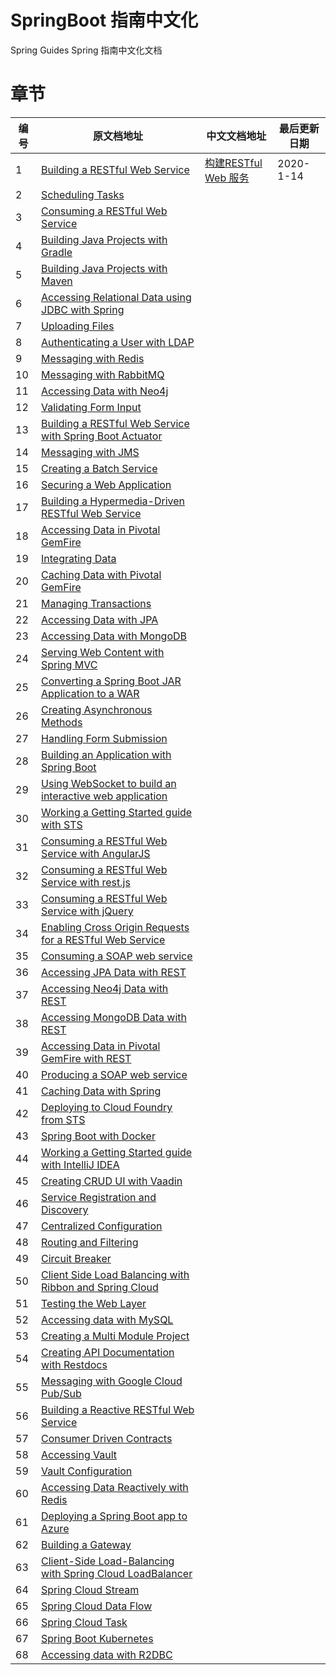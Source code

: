 # SpringBoot 指南中文化
 Spring Guides Spring  指南中文化文档



# 章节

| 编号 | 原文档地址                                                                                                          | 中文文档地址                                              | 最后更新日期 |
| ---- | ------------------------------------------------------------------------------------------------------------------- | --------------------------------------------------------- | ------------ |
| 1    | [Building a RESTful Web Service](https://spring.io/guides/gs/rest-service/)                                         | [构建RESTful Web 服务](./构建RESTful&#32;Web&#32;服务.md) | 2020-1-14    |
| 2    | [Scheduling Tasks](https://spring.io/guides/gs/scheduling-tasks/)                                                   | []()                                                      |              |
| 3    | [Consuming a RESTful Web Service](https://spring.io/guides/gs/consuming-rest/)                                      | []()                                                      |              |
| 4    | [Building Java Projects with Gradle](https://spring.io/guides/gs/gradle/)                                           | []()                                                      |              |
| 5    | [Building Java Projects with Maven](https://spring.io/guides/gs/maven/)                                             | []()                                                      |              |
| 6    | [Accessing Relational Data using JDBC with Spring](https://spring.io/guides/gs/relational-data-access/)             | []()                                                      |              |
| 7    | [Uploading Files](https://spring.io/guides/gs/uploading-files/)                                                     | []()                                                      |              |
| 8    | [Authenticating a User with LDAP](https://spring.io/guides/gs/authenticating-ldap/)                                 | []()                                                      |              |
| 9    | [Messaging with Redis](https://spring.io/guides/gs/messaging-redis/)                                                | []()                                                      |              |
| 10   | [Messaging with RabbitMQ](https://spring.io/guides/gs/messaging-rabbitmq/)                                          | []()                                                      |              |
| 11   | [Accessing Data with Neo4j](https://spring.io/guides/gs/accessing-data-neo4j/)                                      | []()                                                      |              |
| 12   | [Validating Form Input](https://spring.io/guides/gs/validating-form-input/)                                         | []()                                                      |              |
| 13   | [Building a RESTful Web Service with Spring Boot Actuator](https://spring.io/guides/gs/actuator-service/)           | []()                                                      |              |
| 14   | [Messaging with JMS](https://spring.io/guides/gs/messaging-jms/)                                                    | []()                                                      |              |
| 15   | [Creating a Batch Service](https://spring.io/guides/gs/batch-processing/)                                           | []()                                                      |              |
| 16   | [Securing a Web Application](https://spring.io/guides/gs/securing-web/)                                             | []()                                                      |              |
| 17   | [Building a Hypermedia-Driven RESTful Web Service](https://spring.io/guides/gs/rest-hateoas/)                       | []()                                                      |              |
| 18   | [Accessing Data in Pivotal GemFire](https://spring.io/guides/gs/accessing-data-gemfire/)                            | []()                                                      |              |
| 19   | [Integrating Data](https://spring.io/guides/gs/integration/)                                                        | []()                                                      |              |
| 20   | [Caching Data with Pivotal GemFire](https://spring.io/guides/gs/caching-gemfire/)                                   | []()                                                      |              |
| 21   | [Managing Transactions](https://spring.io/guides/gs/managing-transactions/)                                         | []()                                                      |              |
| 22   | [Accessing Data with JPA](https://spring.io/guides/gs/accessing-data-jpa/)                                          | []()                                                      |              |
| 23   | [Accessing Data with MongoDB](https://spring.io/guides/gs/accessing-data-mongodb/)                                  | []()                                                      |              |
| 24   | [Serving Web Content with Spring MVC](https://spring.io/guides/gs/serving-web-content/)                             | []()                                                      |              |
| 25   | [Converting a Spring Boot JAR Application to a WAR](https://spring.io/guides/gs/convert-jar-to-war/)                | []()                                                      |              |
| 26   | [Creating Asynchronous Methods](https://spring.io/guides/gs/async-method/)                                          | []()                                                      |              |
| 27   | [Handling Form Submission](https://spring.io/guides/gs/handling-form-submission/)                                   | []()                                                      |              |
| 28   | [Building an Application with Spring Boot](https://spring.io/guides/gs/spring-boot/)                                | []()                                                      |              |
| 29   | [Using WebSocket to build an interactive web application](https://spring.io/guides/gs/messaging-stomp-websocket/)   | []()                                                      |              |
| 30   | [Working a Getting Started guide with STS](https://spring.io/guides/gs/sts/)                                        | []()                                                      |              |
| 31   | [Consuming a RESTful Web Service with AngularJS](https://spring.io/guides/gs/consuming-rest-angularjs/)             | []()                                                      |              |
| 32   | [Consuming a RESTful Web Service with rest.js](https://spring.io/guides/gs/consuming-rest-restjs/)                  | []()                                                      |              |
| 33   | [Consuming a RESTful Web Service with jQuery](https://spring.io/guides/gs/consuming-rest-jquery/)                   | []()                                                      |              |
| 34   | [Enabling Cross Origin Requests for a RESTful Web Service](https://spring.io/guides/gs/rest-service-cors/)          | []()                                                      |              |
| 35   | [Consuming a SOAP web service](https://spring.io/guides/gs/consuming-web-service/)                                  | []()                                                      |              |
| 36   | [Accessing JPA Data with REST](https://spring.io/guides/gs/accessing-data-rest/)                                    | []()                                                      |              |
| 37   | [Accessing Neo4j Data with REST](https://spring.io/guides/gs/accessing-neo4j-data-rest/)                            | []()                                                      |              |
| 38   | [Accessing MongoDB Data with REST](https://spring.io/guides/gs/accessing-mongodb-data-rest/)                        | []()                                                      |              |
| 39   | [Accessing Data in Pivotal GemFire with REST](https://spring.io/guides/gs/accessing-gemfire-data-rest/)             | []()                                                      |              |
| 40   | [Producing a SOAP web service](https://spring.io/guides/gs/producing-web-service/)                                  | []()                                                      |              |
| 41   | [Caching Data with Spring](https://spring.io/guides/gs/caching/)                                                    | []()                                                      |              |
| 42   | [Deploying to Cloud Foundry from STS](https://spring.io/guides/gs/sts-cloud-foundry-deployment/)                    | []()                                                      |              |
| 43   | [Spring Boot with Docker](https://spring.io/guides/gs/spring-boot-docker/)                                          | []()                                                      |              |
| 44   | [Working a Getting Started guide with IntelliJ IDEA](https://spring.io/guides/gs/intellij-idea/)                    | []()                                                      |              |
| 45   | [Creating CRUD UI with Vaadin](https://spring.io/guides/gs/crud-with-vaadin/)                                       | []()                                                      |              |
| 46   | [Service Registration and Discovery](https://spring.io/guides/gs/service-registration-and-discovery/)               | []()                                                      |              |
| 47   | [Centralized Configuration](https://spring.io/guides/gs/centralized-configuration/)                                 | []()                                                      |              |
| 48   | [Routing and Filtering](https://spring.io/guides/gs/routing-and-filtering/)                                         | []()                                                      |              |
| 49   | [Circuit Breaker](https://spring.io/guides/gs/circuit-breaker/)                                                     | []()                                                      |              |
| 50   | [Client Side Load Balancing with Ribbon and Spring Cloud](https://spring.io/guides/gs/client-side-load-balancing/)  | []()                                                      |              |
| 51   | [Testing the Web Layer](https://spring.io/guides/gs/testing-web/)                                                   | []()                                                      |              |
| 52   | [Accessing data with MySQL](https://spring.io/guides/gs/accessing-data-mysql/)                                      | []()                                                      |              |
| 53   | [Creating a Multi Module Project](https://spring.io/guides/gs/multi-module/)                                        | []()                                                      |              |
| 54   | [Creating API Documentation with Restdocs](https://spring.io/guides/gs/testing-restdocs/)                           | []()                                                      |              |
| 55   | [Messaging with Google Cloud Pub/Sub](https://spring.io/guides/gs/messaging-gcp-pubsub/)                            | []()                                                      |              |
| 56   | [Building a Reactive RESTful Web Service](https://spring.io/guides/gs/reactive-rest-service/)                       | []()                                                      |              |
| 57   | [Consumer Driven Contracts](https://spring.io/guides/gs/contract-rest/)                                             | []()                                                      |              |
| 58   | [Accessing Vault](https://spring.io/guides/gs/accessing-vault/)                                                     | []()                                                      |              |
| 59   | [Vault Configuration](https://spring.io/guides/gs/vault-config/)                                                    | []()                                                      |              |
| 60   | [Accessing Data Reactively with Redis](https://spring.io/guides/gs/spring-data-reactive-redis/)                     | []()                                                      |              |
| 61   | [Deploying a Spring Boot app to Azure](https://spring.io/guides/gs/spring-boot-for-azure/)                          | []()                                                      |              |
| 62   | [Building a Gateway](https://spring.io/guides/gs/gateway/)                                                          | []()                                                      |              |
| 63   | [Client-Side Load-Balancing with Spring Cloud LoadBalancer](https://spring.io/guides/gs/spring-cloud-loadbalancer/) | []()                                                      |              |
| 64   | [Spring Cloud Stream](https://spring.io/guides/gs/spring-cloud-stream/)                                             | []()                                                      |              |
| 65   | [Spring Cloud Data Flow](https://spring.io/guides/gs/spring-cloud-dataflow/)                                        | []()                                                      |              |
| 66   | [Spring Cloud Task](https://spring.io/guides/gs/spring-cloud-task/)                                                 | []()                                                      |              |
| 67   | [Spring Boot Kubernetes](https://spring.io/guides/gs/spring-boot-kubernetes/)                                       | []()                                                      |              |
| 68   | [Accessing data with R2DBC](https://spring.io/guides/gs/accessing-data-r2dbc/)                                      | []()                                                      |              |

